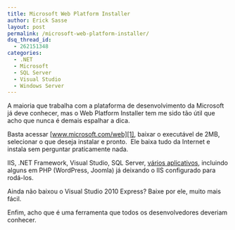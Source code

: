 ```yaml
---
title: Microsoft Web Platform Installer
author: Erick Sasse
layout: post
permalink: /microsoft-web-platform-installer/
dsq_thread_id:
  - 262151348
categories:
  - .NET
  - Microsoft
  - SQL Server
  - Visual Studio
  - Windows Server
---
```

A maioria que trabalha com a plataforma de desenvolvimento da Microsoft já deve conhecer, mas o Web Platform Installer tem me sido tão útil que acho que nunca é demais espalhar a dica.

Basta acessar [www.microsoft.com/web][1], baixar o executável de 2MB, selecionar o que deseja instalar e pronto.  Ele baixa tudo da Internet e instala sem perguntar praticamente nada.

IIS, .NET Framework, Visual Studio, SQL Server, [vários aplicativos][2], incluindo alguns em PHP (WordPress, Joomla) já deixando o IIS configurado para rodá-los.

Ainda não baixou o Visual Studio 2010 Express? Baixe por ele, muito mais fácil.

Enfim, acho que é uma ferramenta que todos os desenvolvedores deveriam conhecer.

 [1]: http://www.microsoft.com/web/
 [2]: http://www.microsoft.com/web/gallery/